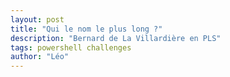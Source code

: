 ```yaml
---
layout: post
title: "Qui le nom le plus long ?"
description: "Bernard de La Villardière en PLS"
tags: powershell challenges
author: "Léo"
---
```

